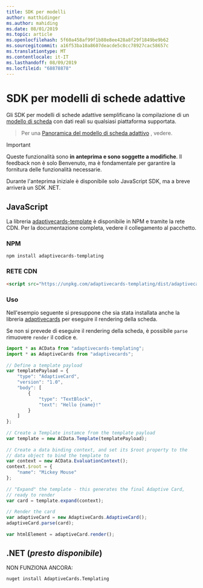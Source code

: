 ```yaml
---
title: SDK per modelli
author: matthidinger
ms.author: mahiding
ms.date: 08/01/2019
ms.topic: article
ms.openlocfilehash: 5f60a458af99f1b88e8ee428a8f29f1849be9b62
ms.sourcegitcommit: a16f53ba10a8607deacde5c8cc78927cac58657c
ms.translationtype: MT
ms.contentlocale: it-IT
ms.lasthandoff: 08/09/2019
ms.locfileid: "68878878"
---
```

# <a name="adaptive-card-templating-sdks"></a>SDK per modelli di schede adattive

Gli SDK per modelli di schede adattive semplificano la compilazione di un [modello di scheda](language.md) con dati reali su qualsiasi piattaforma supportata.

> Per una [Panoramica del modello di scheda adattivo](index.md) , vedere.

> [!IMPORTANT] 
> 
> Queste funzionalità sono **in anteprima e sono soggette a modifiche**. Il feedback non è solo Benvenuto, ma è fondamentale per garantire la fornitura delle funzionalità necessarie.
> 
> Durante l'anteprima iniziale è disponibile solo JavaScript SDK, ma a breve arriverà un SDK .NET.

## <a name="javascript"></a>JavaScript

La libreria [adaptivecards-template](https://www.npmjs.com/package/adaptivecards-templating) è disponibile in NPM e tramite la rete CDN. Per la documentazione completa, vedere il collegamento al pacchetto.

### <a name="npm"></a>NPM

```console
npm install adaptivecards-templating
```

### <a name="cdn"></a>RETE CDN

```html
<script src="https://unpkg.com/adaptivecards-templating/dist/adaptivecards-templating.min.js"></script>
``` 

### <a name="usage"></a>Uso

Nell'esempio seguente si presuppone che sia stata installata anche la libreria [adaptivecards](https://www.npmjs.com/package/adaptivecards) per eseguire il rendering della scheda. 

Se non si prevede di eseguire il rendering della scheda, è possibile `parse` rimuovere `render` il codice e. 

```js
import * as ACData from "adaptivecards-templating";
import * as AdaptiveCards from "adaptivecards";
 
// Define a template payload
var templatePayload = {
    "type": "AdaptiveCard",
    "version": "1.0",
    "body": [
        {
            "type": "TextBlock",
            "text": "Hello {name}!"
        }
    ]
};
 
// Create a Template instamce from the template payload
var template = new ACData.Template(templatePayload);
 
// Create a data binding context, and set its $root property to the
// data object to bind the template to
var context = new ACData.EvaluationContext();
context.$root = {
    "name": "Mickey Mouse"
};
 
// "Expand" the template - this generates the final Adaptive Card,
// ready to render
var card = template.expand(context);
 
// Render the card
var adaptiveCard = new AdaptiveCards.AdaptiveCard();
adaptiveCard.parse(card);
 
var htmlElement = adaptiveCard.render();
```

## <a name="net-coming-soon"></a>.NET (*presto disponibile*)

NON FUNZIONA ANCORA: 

```console
nuget install AdaptiveCards.Templating
```
